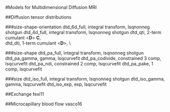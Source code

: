 #Models for Multidimensional Diffusion MRI

##Diffusion tensor distributions

###size-shape-orientation 
dtd_6d_full, integral transform, lsqnonneg shotgun
dtd_4d_full, integral transform, lsqnonneg shotgun
dtd_qti, 2-term cumulant <**D**> **C**, \
dtd_dti, 1-term cumulant <**D**>, \

###size-shape
dtd_pa_full, integral transform, lsqnonneg shotgun
dtd_pa_gamma, gamma, lsqcurvefit
dtd_pa_codivide, constrained 3 comp, lsqcurvefit
dtd_pa_ndi, constrained 2 comp, lsqcurvefit
dtd_pa_pake, 1 comp, lsqcurvefit

###size
dtd_iso_full, integral transform, lsqnonneg shotgun
dtd_iso_gamma, gamma, lsqcurvefit
dtd_iso_exp, exp, lsqcurvefit


##Exchange
fexi11

##Microcapillary blood flow
vasco16
